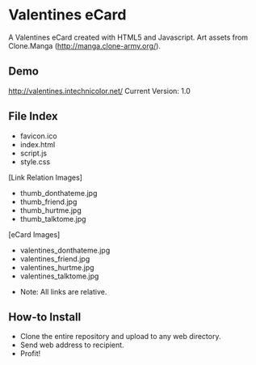 # Valentines eCard
A Valentines eCard created with HTML5 and Javascript.  Art assets from Clone.Manga (http://manga.clone-army.org/).

## Demo
http://valentines.intechnicolor.net/
Current Version: 1.0

## File Index
- favicon.ico
- index.html
- script.js
- style.css

[Link Relation Images]
- thumb_donthateme.jpg
- thumb_friend.jpg
- thumb_hurtme.jpg
- thumb_talktome.jpg

[eCard Images]
- valentines_donthateme.jpg
- valentines_friend.jpg
- valentines_hurtme.jpg
- valentines_talktome.jpg

* Note: All links are relative.

## How-to Install
- Clone the entire repository and upload to any web directory.
- Send web address to recipient.
- Profit!
